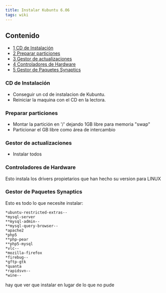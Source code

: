 ```yaml
---
title: Instalar Kubuntu 6.06
tags: wiki
---
```


Contenido
---------

-   [1 CD de Instalación](#CD_de_Instalaci.C3.B3n)
-   [2 Preparar particiones](#Preparar_particiones)
-   [3 Gestor de actualizaciones](#Gestor_de_actualizaciones)
-   [4 Controladores de Hardware](#Controladores_de_Hardware)
-   [5 Gestor de Paquetes Synaptics](#Gestor_de_Paquetes_Synaptics)

### CD de Instalación

-   Conseguir un cd de instalacion de Kubuntu.
-   Reiniciar la maquina con el CD en la lectora.

### Preparar particiones

-   Montar la partición en '/' dejando 1GB libre para memoria "swap"
-   Particionar el GB libre como área de intercambio

### Gestor de actualizaciones

-   Instalar todos

### Controladores de Hardware

Esto instala los drivers propietarios que han hecho su version para
LINUX

### Gestor de Paquetes Synaptics

Esto es todo lo que necesite instalar:

    *ubuntu-restricted-extras--
    *mysql-server
    **mysql-admin--
    **mysql-query-browser--
    *apache2
    *php5
    **php-pear
    **php5-mysql
    *vlc--
    *mozilla-firefox
    *firebug--
    *gftp-gtk
    *quanta
    *rapidsvn--
    *wine--

hay que ver que instalar en lugar de lo que no pude
